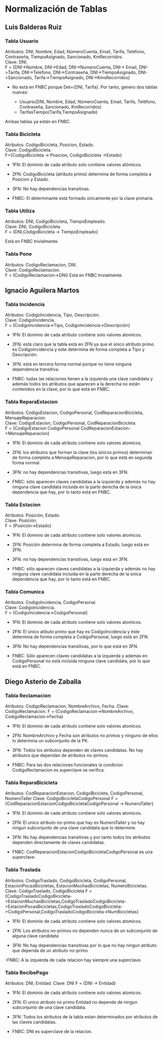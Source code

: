 # Normalización de Tablas

## Luis Balderas Ruiz

### Tabla Usuario
Atributos: DNI, Nombre, Edad, NúmeroCuenta, Email, Tarifa, Teléfono, Contraseña, TiempoAsignado, Sancionado, KmRecorridos.  
Clave: DNI.  
F = {DNI->Nombre, DNI->Edad, DNI->NumeroCuenta, DNI-> Email, DNI->Tarifa, DNI->Telefono, DNI->Contraseña, DNI->TiempoAsignado, DNI->Sancionado, Tarifa->TiempoAsignado, DNI->KmsRecorridos}  

- No está en FNBC porque Det={DNI, Tarifa}. Por tanto, genero dos tablas nuevas:  

	* Usuario(DNI, Nombre, Edad, NúmeroCuenta, Email, Tarifa, Teléfono, Contraseña, Sancionado, KmRecorridos)  
	* TarifasTiempo(Tarifa,TiempoAsignado)  

Ambas tablas ya están en FNBC.  

### Tabla Bicicleta
Atributos: CodigoBicicleta, Posicion, Estado.  
Clave: CodigoBicicleta.  
F={CodigoBicicleta -> Posicion, CodigoBicicleta ->Estado}  

- 1FN: El dominio de cada atributo solo contiene valores atómicos.  

- 2FN: CodigoBicicleta (atributo primo) determina de forma completa a Posicion y Estado.  

- 3FN: No hay dependencias transitivas.  

- FNBC: El determinante está formado únicamente por la clave primaria.  

### Tabla Utiliza
Atributos: DNI, CodigoBicicleta, TiempoEmpleado.  
Clave: DNI, CodigoBicicleta.  
F = {DNI,CódigoBicicleta -> TiempoEmpleado}  

Está en FNBC trivialmente.  

### Tabla Pone
Atributos: CodigoReclamacion, DNI.   
Clave: CodigoReclamacion.  
F = {CodigoReclamacion->DNI}
Está en FNBC trivialmente.


## Ignacio Aguilera Martos

### Tabla Incidencia
Atributos: CodigoIncidencia, Tipo, Descripción.  
Clave: CodigoIncidencia.  
F = {CodigoIncidencia->Tipo, CodigoIncidencia->Descripción}  

- 1FN: El dominio de cada atributo contiene solo valores atomicos.

- 2FN: está claro que la tabla está en 2FN ya que el único atributo primo es CodigoIncidencia y este determina de forma completa a Tipo y Descripción.  

- 3FN: está en tercera forma normal porque no tiene ninguna dependencia transitiva.  

- FNBC: todas las relaciones tienen a la izquierda una clave candidata y además todos los atributos que aparecen a la derecha no están contenidos en la clave, por lo que está en FNBC.  

### Tabla ReparaEstacion
Atributos: CodigoEstacion, CodigoPersonal, CodReparacionBicicleta, MensajeReparacion.  
Clave: CodigoEstacion, CodigoPersonal, CodReparacionBicicleta.  
F = {CodigoEstacion CodigoPersonal CodReparacionEstacion->MensajeReparacion}  

- 1FN: El dominio de cada atributo contiene solo valores atomicos.

- 2FN: los atributos que forman la clave (los únicos primos) determinan de forma completa a MensajeReparacion, por lo que está en segunda forma normal.  

- 3FN: no hay dependencias transitivas, luego está en 3FN.  

- FNBC: sólo aparecen claves candidatas a la izquierda y además no hay ninguna clave candidata incluida en la parte derecha de la única dependencia que hay, por lo tanto está en FNBC.


### Tabla Estacion
Atributos: Posición, Estado.  
Clave: Posición.  
F = {Posición->Estado}  

- 1FN: El dominio de cada atributo contiene solo valores atomicos.

- 2FN: Posición determina de forma completa a Estado, luego está en 2FN.  

- 3FN: no hay dependencias transitivas, luego está en 3FN.  

- FNBC: sólo aparecen claves candidatas a la izquierda y además no hay ninguna clave candidata incluida en la parte derecha de la única dependencia que hay, por lo tanto está en FNBC.  

### Tabla Comunica  
Atributos: CodigoIncidencia, CodigoPersonal.  
Clave: CodigoIncidencia.  
F = {CodigoIncidencia->CodigoPersonal}  

- 1FN: El dominio de cada atributo contiene solo valores atomicos.

- 2FN: El único atibuto primo que hay es CodigoIncidencia y éste determina de forma completa a CodigoPersonal, luego está en 2FN.  

- 3FN: No hay dependencias transitivas, por lo que está en 3FN.  

- FNBC: Sólo aparecen claves candidatas a la izquierda y además en CodigoPersonal no está incluida ninguna clave candidata, por lo que está en FNBC.

## Diego Asterio de Zaballa

### Tabla Reclamacion  
Atributos: CodigoReclamacion, NombreArchivo, Fecha.
Clave: CodigoReclamacion.
F = {CodigoReclamacion->NombreArchivo, CodigoReclamacion->Fecha}

- 1FN: El dominio de cada atributo contiene solo valores atomicos.

- 2FN: NombreArchivo y Fecha son atributos no primos y ninguno de ellos
lo determina un subconjunto de la PK.

- 3FN: Todos los atributos dependen de claves candidatas. No hay atributos que dependan de atributos no-primos.

- FNBC: Para las dos relaciones funcionales la condicion CodigoReclamacion es superclave se verifica.


### Tabla ReparaBicicleta
Atributos: CodReparacionEstacion, CodigoBicicleta, CodigoPersonal, NumeroTaller
Clave: CodigoBicicletaCodigoPersonal
F = {CodReparacionEstacionCodigoBicicletaCodigoPersonal -> NumeroTaller}

- 1FN: El dominio de cada atributo contiene solo valores atomicos.

- 2FN: El unico atributo no-primo que hay es NumeroTaller y no hay ningun subconjunto de una clave candidata que lo determine.

- 3FN: No hay dependencias transitivas y por tanto todos los atributos dependen directamente de claves candidatas.

- FNBC: CodReparacionEstacionCodigoBicicletaCodigoPersonal es una superclave.

### Tabla Traslada
Atributos: CodigoTraslado, CodigoBicicleta, CodigoPersonal, EstacionPocasBicicletas, EstacionMuchasBicicletas, NumeroBicicletas.
Clave: CodigoTraslado, CodigoBicicleta
F = {CodigoTrasladoCodigoBicicleta->EstacionMuchasBicicletas,CodigoTrasladoCodigoBicicleta->EstacionPocasBicicletas,CodigoTrasladoCodigoBicicleta->CodigoPersonal,CodigoTrasladoCodigoBicicleta->NumBicicletas}

- 1FN: El dominio de cada atributo contiene solo valores atomicos.

- 2FN: Los atributos no-primos no dependen nunca de un subconjunto de alguna clave candidata

- 3FN: No hay dependencias transitivas por lo que no hay ningun atributo que dependa de un atributo no-primo

-FNBC: A la izquierda de cada relacion hay siempre una superclave.


### Tabla RecibePago
Atributos: DNI, Entidad.
Clave: DNI
F = {DNI -> Entidad}

- 1FN: El dominio de cada atributo contiene solo valores atomicos.

- 2FN: El unico atributo no primo Entidad no depende de ningun subconjunto de una clave candidata.

- 3FN: Todos los atributos de la tabla estan determinados por atributos de las claves candidatas.

- FNBC: DNI es superclave de la relacion.
